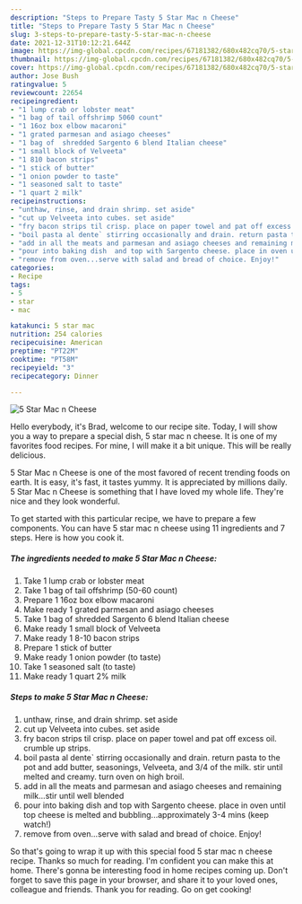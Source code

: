 ```yaml
---
description: "Steps to Prepare Tasty 5 Star Mac n Cheese"
title: "Steps to Prepare Tasty 5 Star Mac n Cheese"
slug: 3-steps-to-prepare-tasty-5-star-mac-n-cheese
date: 2021-12-31T10:12:21.644Z
image: https://img-global.cpcdn.com/recipes/67181382/680x482cq70/5-star-mac-n-cheese-recipe-main-photo.jpg
thumbnail: https://img-global.cpcdn.com/recipes/67181382/680x482cq70/5-star-mac-n-cheese-recipe-main-photo.jpg
cover: https://img-global.cpcdn.com/recipes/67181382/680x482cq70/5-star-mac-n-cheese-recipe-main-photo.jpg
author: Jose Bush
ratingvalue: 5
reviewcount: 22654
recipeingredient:
- "1 lump crab or lobster meat"
- "1 bag of tail offshrimp 5060 count"
- "1 16oz box elbow macaroni"
- "1 grated parmesan and asiago cheeses"
- "1 bag of  shredded Sargento 6 blend Italian cheese"
- "1 small block of Velveeta"
- "1 810 bacon strips"
- "1 stick of butter"
- "1 onion powder to taste"
- "1 seasoned salt to taste"
- "1 quart 2 milk"
recipeinstructions:
- "unthaw, rinse, and drain shrimp. set aside"
- "cut up Velveeta into cubes. set aside"
- "fry bacon strips til crisp. place on paper towel and pat off excess oil. crumble up strips."
- "boil pasta al dente` stirring occasionally and drain. return pasta to the pot and add butter, seasonings, Velveeta, and 3/4 of the milk. stir until melted and creamy. turn oven on high broil."
- "add in all the meats and parmesan and asiago cheeses and remaining milk...stir until well blended"
- "pour into baking dish  and top with Sargento cheese. place in oven until top cheese is melted and bubbling...approximately 3-4 mins (keep watch!)"
- "remove from oven...serve with salad and bread of choice. Enjoy!"
categories:
- Recipe
tags:
- 5
- star
- mac

katakunci: 5 star mac 
nutrition: 254 calories
recipecuisine: American
preptime: "PT22M"
cooktime: "PT58M"
recipeyield: "3"
recipecategory: Dinner

---
```



![5 Star Mac n Cheese](https://img-global.cpcdn.com/recipes/67181382/680x482cq70/5-star-mac-n-cheese-recipe-main-photo.jpg)

Hello everybody, it's Brad, welcome to our recipe site. Today, I will show you a way to prepare a special dish, 5 star mac n cheese. It is one of my favorites food recipes. For mine, I will make it a bit unique. This will be really delicious.

5 Star Mac n Cheese is one of the most favored of recent trending foods on earth. It is easy, it's fast, it tastes yummy. It is appreciated by millions daily. 5 Star Mac n Cheese is something that I have loved my whole life. They're nice and they look wonderful.




To get started with this particular recipe, we have to prepare a few components. You can have 5 star mac n cheese using 11 ingredients and 7 steps. Here is how you cook it.

<!--inarticleads1-->

##### The ingredients needed to make 5 Star Mac n Cheese:

1. Take 1 lump crab or lobster meat
1. Take 1 bag of tail offshrimp (50-60 count)
1. Prepare 1 16oz box elbow macaroni
1. Make ready 1 grated parmesan and asiago cheeses
1. Take 1 bag of  shredded Sargento 6 blend Italian cheese
1. Make ready 1 small block of Velveeta
1. Make ready 1 8-10 bacon strips
1. Prepare 1 stick of butter
1. Make ready 1 onion powder (to taste)
1. Take 1 seasoned salt (to taste)
1. Make ready 1 quart 2% milk




<!--inarticleads2-->

##### Steps to make 5 Star Mac n Cheese:

1. unthaw, rinse, and drain shrimp. set aside
1. cut up Velveeta into cubes. set aside
1. fry bacon strips til crisp. place on paper towel and pat off excess oil. crumble up strips.
1. boil pasta al dente` stirring occasionally and drain. return pasta to the pot and add butter, seasonings, Velveeta, and 3/4 of the milk. stir until melted and creamy. turn oven on high broil.
1. add in all the meats and parmesan and asiago cheeses and remaining milk...stir until well blended
1. pour into baking dish  and top with Sargento cheese. place in oven until top cheese is melted and bubbling...approximately 3-4 mins (keep watch!)
1. remove from oven...serve with salad and bread of choice. Enjoy!




So that's going to wrap it up with this special food 5 star mac n cheese recipe. Thanks so much for reading. I'm confident you can make this at home. There's gonna be interesting food in home recipes coming up. Don't forget to save this page in your browser, and share it to your loved ones, colleague and friends. Thank you for reading. Go on get cooking!
